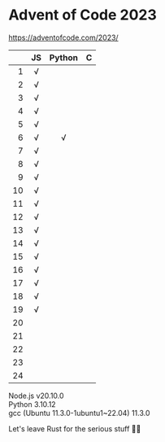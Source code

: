 # Advent of Code 2023

https://adventofcode.com/2023/


|   | JS  |Python | C |
|--:|:---:|:-----:|:-:|
|  1|  √  |       |   |
|  2|  √  |       |   |
|  3|  √  |       |   |
|  4|  √  |       |   |
|  5|  √  |       |   |
|  6|  √  |   √   |   |
|  7|  √  |       |   |
|  8|  √  |       |   |
|  9|  √  |       |   |
| 10|  √  |       |   |
| 11|  √  |       |   |
| 12|  √  |       |   |
| 13|  √  |       |   |
| 14|  √  |       |   |
| 15|  √  |       |   |
| 16|  √  |       |   |
| 17|  √  |       |   |
| 18|  √  |       |   |
| 19|  √  |       |   |
| 20|     |       |   |
| 21|     |       |   |
| 22|     |       |   |
| 23|     |       |   |
| 24|     |       |   |

Node.js v20.10.0  
Python 3.10.12  
gcc (Ubuntu 11.3.0-1ubuntu1~22.04) 11.3.0  


Let's leave Rust for the serious stuff 🦀🤘
